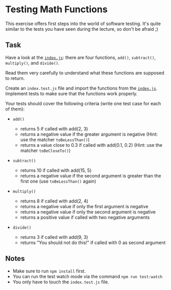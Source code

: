 # Testing Math Functions

This exercise offers first steps into the world of software testing. It's quite similar to the tests you have seen during the lecture, so don't be afraid ;)

## Task

Have a look at the [`index.js`](index.js): there are four functions, `add()`, `subtract()`, `multiply()`, and `divide()`.

Read them very carefully to understand what these functions are supposed to return.

Create an `index.test.js` file and import the functions from the [`index.js`](./index.js). Implement tests to make sure that the functions work properly.

Your tests should cover the following criteria (write one test case for each of them):

- `add()`

  - returns 5 if called with add(2, 3)
  - returns a negative value if the greater argument is negative (Hint: use the matcher `toBeLessThan()`)
  - returns a value close to 0.3 if called with add(0.1, 0.2) (Hint: use the matcher `toBeCloseTo()`)

- `subtract()`

  - returns 10 if called with add(15, 5)
  - returns a negative value if the second argument is greater than the first one (use `toBeLessThan()` again)

- `multiply()`

  - returns 8 if called with add(2, 4)
  - returns a negative value if only the first argument is negative
  - returns a negative value if only the second argument is negative
  - returns a positive value if called with two negative arguments

- `divide()`
  - returns 3 if called with add(9, 3)
  - returns "You should not do this!" if called with 0 as second argument

## Notes

- Make sure to run `npm install` first.
- You can run the test watch mode via the command `npm run test:watch`
- You only have to touch the `index.test.js` file.
